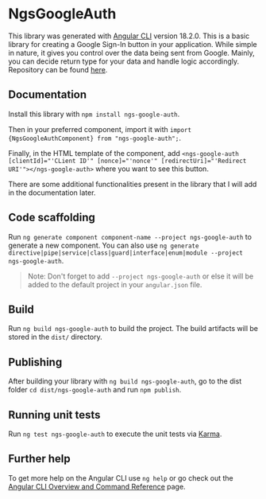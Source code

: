 # NgsGoogleAuth

This library was generated with [Angular CLI](https://github.com/angular/angular-cli) version 18.2.0. This is a basic library for creating a Google Sign-In button in your application. While simple in nature, it gives you control over the data being sent from Google. Mainly, you can decide return type for your data and handle logic accordingly. Repository can be found [here](https://github.com/LDraco-Sharif/lib-google-auth).

## Documentation
Install this library with `npm install ngs-google-auth`.

Then in your preferred component, import it with `import {NgsGoogleAuthComponent} from "ngs-google-auth";`.

Finally, in the HTML template of the component, add `<ngs-google-auth [clientId]="'CLient ID'" [nonce]="'nonce'" [redirectUri]="'Redirect URI'"></ngs-google-auth>` where you want to see this button.

There are some additional functionalities present in the library that I will add in the documentation later.

## Code scaffolding

Run `ng generate component component-name --project ngs-google-auth` to generate a new component. You can also use `ng generate directive|pipe|service|class|guard|interface|enum|module --project ngs-google-auth`.
> Note: Don't forget to add `--project ngs-google-auth` or else it will be added to the default project in your `angular.json` file. 

## Build

Run `ng build ngs-google-auth` to build the project. The build artifacts will be stored in the `dist/` directory.

## Publishing

After building your library with `ng build ngs-google-auth`, go to the dist folder `cd dist/ngs-google-auth` and run `npm publish`.

## Running unit tests

Run `ng test ngs-google-auth` to execute the unit tests via [Karma](https://karma-runner.github.io).

## Further help

To get more help on the Angular CLI use `ng help` or go check out the [Angular CLI Overview and Command Reference](https://angular.dev/tools/cli) page.
